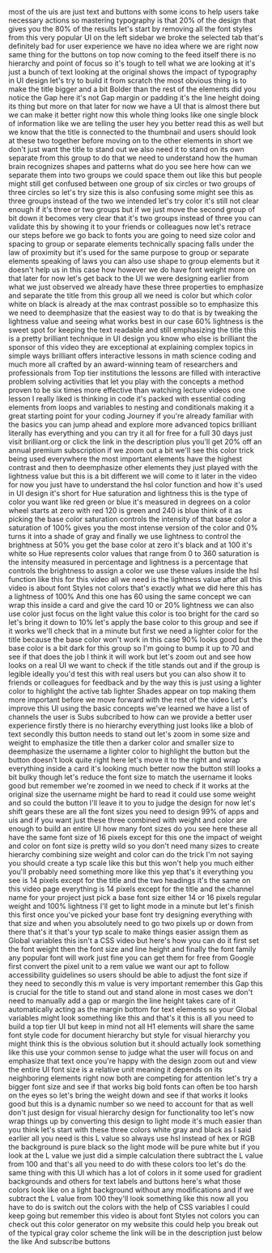 most of the uis are just text and buttons with some icons to help users take necessary actions so mastering typography is that 20% of the design that gives you the 80% of the results let's start by removing all the font styles from this very popular UI on the left sidebar we broke the selected tab that's definitely bad for user experience we have no idea where we are right now same thing for the buttons on top now coming to the feed itself there is no hierarchy and point of focus so it's tough to tell what we are looking at it's just a bunch of text looking at the original shows the impact of typography in UI design let's try to build it from scratch the most obvious thing is to make the title bigger and a bit Bolder than the rest of the elements did you notice the Gap here it's not Gap margin or padding it's the line height doing its thing but more on that later for now we have a UI that is almost there but we can make it better right now this whole thing looks like one single block of information like we are telling the user hey you better read this as well but we know that the title is connected to the thumbnail and users should look at these two together before moving on to the other elements in short we don't just want the title to stand out we also need it to stand on its own separate from this group to do that we need to understand how the human brain recognizes shapes and patterns what do you see here how can we separate them into two groups we could space them out like this but people might still get confused between one group of six circles or two groups of three circles so let's try size this is also confusing some might see this as three groups instead of the two we intended let's try color it's still not clear enough if it's three or two groups but if we just move the second group of bit down it becomes very clear that it's two groups instead of three you can validate this by showing it to your friends or colleagues now let's retrace our steps before we go back to fonts you are going to need size color and spacing to group or separate elements technically spacing falls under the law of proximity but it's used for the same purpose to group or separate elements speaking of laws you can also use shape to group elements but it doesn't help us in this case how however we do have font weight more on that later for now let's get back to the UI we were designing earlier from what we just observed we already have these three properties to emphasize and separate the title from this group all we need is color but which color white on black is already at the max contrast possible so to emphasize this we need to deemphasize that the easiest way to do that is by tweaking the lightness value and seeing what works best in our case 60% lightness is the sweet spot for keeping the text readable and still emphasizing the title this is a pretty brilliant technique in UI design you know who else is brilliant the sponsor of this video they are exceptional at explaining complex topics in simple ways brilliant offers interactive lessons in math science coding and much more all crafted by an award-winning team of researchers and professionals from Top tier institutions the lessons are filled with interactive problem solving activities that let you play with the concepts a method proven to be six times more effective than watching lecture videos one lesson I really liked is thinking in code it's packed with essential coding elements from loops and variables to nesting and conditionals making it a great starting point for your coding Journey if you're already familiar with the basics you can jump ahead and explore more advanced topics brilliant literally has everything and you can try it all for free for a full 30 days just visit brilliant.org or click the link in the description plus you'll get 20% off an annual premium subscription if we zoom out a bit we'll see this color trick being used everywhere the most important elements have the highest contrast and then to deemphasize other elements they just played with the lightness value but this is a bit different we will come to it later in the video for now you just have to understand the hsl color function and how it's used in UI design it's short for Hue saturation and lightness this is the type of color you want like red green or blue it's measured in degrees on a color wheel starts at zero with red 120 is green and 240 is blue think of it as picking the base color saturation controls the intensity of that base color a saturation of 100% gives you the most intense version of the color and 0% turns it into a shade of gray and finally we use lightness to control the brightness at 50% you get the base color at zero it's black and at 100 it's white so Hue represents color values that range from 0 to 360 saturation is the intensity measured in percentage and lightness is a percentage that controls the brightness to assign a color we use these values inside the hsl function like this for this video all we need is the lightness value after all this video is about font Styles not colors that's exactly what we did here this has a lightness of 100% And this one has 60 using the same concept we can wrap this inside a card and give the card 10 or 20% lightness we can also use color just focus on the light value this color is too bright for the card so let's bring it down to 10% let's apply the base color to this group and see if it works we'll check that in a minute but first we need a lighter color for the title because the base color won't work in this case 90% looks good but the base color is a bit dark for this group so I'm going to bump it up to 70 and see if that does the job I think it will work but let's zoom out and see how looks on a real UI we want to check if the title stands out and if the group is legible ideally you'd test this with real users but you can also show it to friends or colleagues for feedback and by the way this is just using a lighter color to highlight the active tab lighter Shades appear on top making them more important before we move forward with the rest of the video Let's improve this UI using the basic concepts we've learned we have a list of channels the user is Subs subcribed to how can we provide a better user experience firstly there is no hierarchy everything just looks like a blob of text secondly this button needs to stand out let's zoom in some size and weight to emphasize the title then a darker color and smaller size to deemphasize the username a lighter color to highlight the button but the button doesn't look quite right here let's move it to the right and wrap everything inside a card it's looking much better now the button still looks a bit bulky though let's reduce the font size to match the username it looks good but remember we're zoomed in we need to check if it works at the original size the username might be hard to read it could use some weight and so could the button I'll leave it to you to judge the design for now let's shift gears these are all the font sizes you need to design 99% of apps and uis and if you want just these three combined with weight and color are enough to build an entire UI how many font sizes do you see here these all have the same font size of 16 pixels except for this one the impact of weight and color on font size is pretty wild so you don't need many sizes to create hierarchy combining size weight and color can do the trick I'm not saying you should create a typ scale like this but this won't help you much either you'll probably need something more like this yep that's it everything you see is 14 pixels except for the title and the two headings it's the same on this video page everything is 14 pixels except for the title and the channel name for your project just pick a base font size either 14 or 16 pixels regular weight and 100% lightness I'll get to light mode in a minute but let's finish this first once you've picked your base font try designing everything with that size and when you absolutely need to go two pixels up or down from there that's it that's your typ scale to make things easier assign them as Global variables this isn't a CSS video but here's how you can do it first set the font weight then the font size and line height and finally the font family any popular font will work just fine you can get them for free from Google first convert the pixel unit to a rem value we want our apt to follow accessibility guidelines so users should be able to adjust the font size if they need to secondly this m value is very important remember this Gap this is crucial for the title to stand out and stand alone in most cases we don't need to manually add a gap or margin the line height takes care of it automatically acting as the margin bottom for text elements so your Global variables might look something like this and that's it this is all you need to build a top tier UI but keep in mind not all H1 elements will share the same font style code for document hierarchy but style for visual hierarchy you might think this is the obvious solution but it should actually look something like this use your common sense to judge what the user will focus on and emphasize that text once you're happy with the design zoom out and view the entire UI font size is a relative unit meaning it depends on its neighboring elements right now both are competing for attention let's try a bigger font size and see if that works big bold fonts can often be too harsh on the eyes so let's bring the weight down and see if that works it looks good but this is a dynamic number so we need to account for that as well don't just design for visual hierarchy design for functionality too let's now wrap things up by converting this design to light mode it's much easier than you think let's start with these three colors white gray and black as I said earlier all you need is this L value so always use hsl instead of hex or RGB the background is pure black so the light mode will be pure white but if you look at the L value we just did a simple calculation there subtract the L value from 100 and that's all you need to do with these colors too let's do the same thing with this UI which has a lot of colors in it some used for gradient backgrounds and others for text labels and buttons here's what those colors look like on a light background without any modifications and if we subtract the L value from 100 they'll look something like this now all you have to do is switch out the colors with the help of CSS variables I could keep going but remember this video is about font Styles not colors you can check out this color generator on my website this could help you break out of the typical gray color scheme the link will be in the description just below the like And subscribe buttons